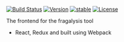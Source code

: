 [![Build Status](https://travis-ci.org/xchem/fragalysis-frontend.svg?branch=master)](https://travis-ci.org/xchem/fragalysis-frontend)
[![Version](http://img.shields.io/badge/version-0.1.0-blue.svg?style=flat)](https://github.com/xchem/fragalysis-frontend)
[![stable](http://badges.github.io/stability-badges/dist/stable.svg)](http://github.com/badges/stability-badges)
[![License](http://img.shields.io/badge/license-MIT-blue.svg?style=flat)](https://github.com/xchem/fragalysis-frontend/blob/master/LICENSE.txt)

The frontend for the fragalysis tool
- React, Redux and built using Webpack
